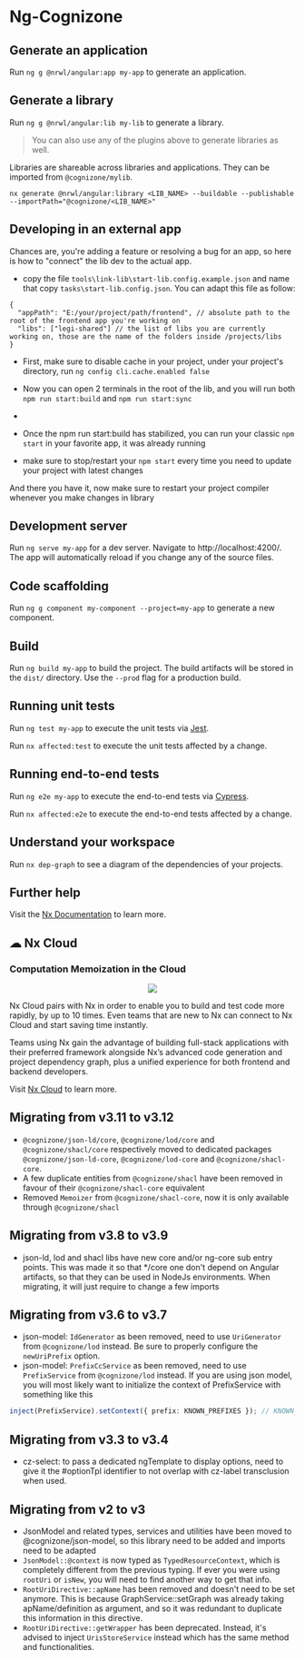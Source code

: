 # Ng-Cognizone

## Generate an application

Run `ng g @nrwl/angular:app my-app` to generate an application.

## Generate a library

Run `ng g @nrwl/angular:lib my-lib` to generate a library.

> You can also use any of the plugins above to generate libraries as well.

Libraries are shareable across libraries and applications. They can be imported from `@cognizone/mylib`.

`nx generate @nrwl/angular:library <LIB_NAME> --buildable --publishable --importPath="@cognizone/<LIB_NAME>"`

## Developing in an external app

Chances are, you're adding a feature or resolving a bug for an app, so here is how to "connect" the lib dev to the actual app.

- copy the file `tools\link-lib\start-lib.config.example.json` and name that copy `tasks\start-lib.config.json`. You can adapt this file as follow:

```jsonc
{
  "appPath": "E:/your/project/path/frontend", // absolute path to the root of the frontend app you're working on
  "libs": ["legi-shared"] // the list of libs you are currently working on, those are the name of the folders inside /projects/libs
}
```

- First, make sure to disable cache in your project, under your project's directory, run `ng config cli.cache.enabled false`

- Now you can open 2 terminals in the root of the lib, and you will run both `npm run start:build` and `npm run start:sync`
-
- Once the npm run start:build has stabilized, you can run your classic `npm start` in your favorite app, it was already running

- make sure to stop/restart your `npm start` every time you need to update your project with latest changes

And there you have it, now make sure to restart your project compiler whenever you make changes in library

## Development server

Run `ng serve my-app` for a dev server. Navigate to http://localhost:4200/. The app will automatically reload if you change any of the source files.

## Code scaffolding

Run `ng g component my-component --project=my-app` to generate a new component.

## Build

Run `ng build my-app` to build the project. The build artifacts will be stored in the `dist/` directory. Use the `--prod` flag for a production build.

## Running unit tests

Run `ng test my-app` to execute the unit tests via [Jest](https://jestjs.io).

Run `nx affected:test` to execute the unit tests affected by a change.

## Running end-to-end tests

Run `ng e2e my-app` to execute the end-to-end tests via [Cypress](https://www.cypress.io).

Run `nx affected:e2e` to execute the end-to-end tests affected by a change.

## Understand your workspace

Run `nx dep-graph` to see a diagram of the dependencies of your projects.

## Further help

Visit the [Nx Documentation](https://nx.dev/angular) to learn more.

## ☁ Nx Cloud

### Computation Memoization in the Cloud

<p style="text-align: center;"><img src="https://raw.githubusercontent.com/nrwl/nx/master/images/nx-cloud-card.png"></p>

Nx Cloud pairs with Nx in order to enable you to build and test code more rapidly, by up to 10 times. Even teams that are new to Nx can connect to Nx Cloud and start saving time instantly.

Teams using Nx gain the advantage of building full-stack applications with their preferred framework alongside Nx’s advanced code generation and project dependency graph, plus a unified experience for both frontend and backend developers.

Visit [Nx Cloud](https://nx.app/) to learn more.

## Migrating from v3.11 to v3.12

- `@cognizone/json-ld/core`, `@cognizone/lod/core` and `@cognizone/shacl/core` respectively moved to dedicated packages `@cognizone/json-ld-core`, `@cognizone/lod-core` and `@cognizone/shacl-core`.
- A few duplicate entities from `@cognizone/shacl` have been removed in favour of their `@cognizone/shacl-core` equivalent
- Removed `Memoizer` from `@cognizone/shacl-core`, now it is only available through `@cognizone/shacl`

## Migrating from v3.8 to v3.9

- json-ld, lod and shacl libs have new core and/or ng-core sub entry points. This was made it so that \*/core one don't depend on Angular artifacts, so that they can be used in NodeJs environments. When migrating, it will just require to change a few imports

## Migrating from v3.6 to v3.7

- json-model: `IdGenerator` as been removed, need to use `UriGenerator` from `@cognizone/lod` instead. Be sure to properly configure the `newUriPrefix` option.
- json-model: `PrefixCcService` as been removed, need to use `PrefixService` from `@cognizone/lod` instead. If you are using json model, you will most likely want to initialize the context of PrefixService with something like this

```ts
inject(PrefixService).setContext({ prefix: KNOWN_PREFIXES }); // KNOWN_PREFIXES coming from @cognizone/lod
```

## Migrating from v3.3 to v3.4

- cz-select: to pass a dedicated ngTemplate to display options, need to give it the #optionTpl identifier to not overlap with cz-label transclusion when used.

## Migrating from v2 to v3

- JsonModel and related types, services and utilities have been moved to @cognizone/json-model, so this library need to be added and imports need to be adapted
- `JsonModel::@context` is now typed as `TypedResourceContext`, which is completely different from the previous typing. If ever you were using `rootUri` or `isNew`, you will need to find another way to get that info.
- `RootUriDirective::apName` has been removed and doesn't need to be set anymore. This is because GraphService::setGraph was already taking apName/definition as argument, and so it was redundant to duplicate this information in this directive.
- `RootUriDirective::getWrapper` has been deprecated. Instead, it's advised to inject `UrisStoreService` instead which has the same method and functionalities.
